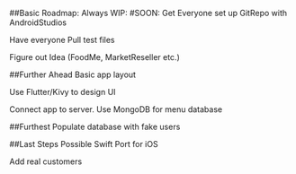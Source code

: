 ##Basic Roadmap: Always WIP:
#SOON:
Get Everyone set up GitRepo with AndroidStudios

Have everyone Pull test files

Figure out Idea (FoodMe, MarketReseller etc.) 


##Further Ahead
Basic app layout

Use Flutter/Kivy to design UI

Connect app to server. Use MongoDB for menu database

##Furthest
Populate database with fake users

##Last Steps
Possible Swift Port for iOS

Add real customers 
